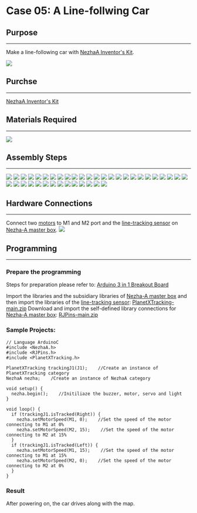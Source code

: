 # Case 05:  A Line-follwing Car

## Purpose
---
Make a line-following car with [NezhaA Inventor's Kit](https://shop.elecfreaks.com/products/elecfreaks-arduino-36-in-1-nezha-a-inventors-kit?_pos=2&_sid=e1dfa3343&_ss=r).

![](./images/neza-a-case-05-01.png)

## Purchse
---
 [NezhaA Inventor's Kit](https://shop.elecfreaks.com/products/elecfreaks-arduino-36-in-1-nezha-a-inventors-kit?_pos=2&_sid=e1dfa3343&_ss=r)

## Materials Required
---
![](./images/neza-a-case-05-02.png)

## Assembly Steps
---
![](./images/neza-a-step-05-01.png)
![](./images/neza-a-step-05-02.png)
![](./images/neza-a-step-05-03.png)
![](./images/neza-a-step-05-04.png)
![](./images/neza-a-step-05-05.png)
![](./images/neza-a-step-05-06.png)
![](./images/neza-a-step-05-07.png)
![](./images/neza-a-step-05-08.png)
![](./images/neza-a-step-05-09.png)
![](./images/neza-a-step-05-10.png)
![](./images/neza-a-step-05-11.png)
![](./images/neza-a-step-05-12.png)
![](./images/neza-a-step-05-13.png)
![](./images/neza-a-step-05-14.png)
![](./images/neza-a-step-05-15.png)
![](./images/neza-a-step-05-16.png)
![](./images/neza-a-step-05-17.png)
![](./images/neza-a-step-05-18.png)
![](./images/neza-a-step-05-19.png)
![](./images/neza-a-step-05-20.png)
![](./images/neza-a-step-05-21.png)
![](./images/neza-a-step-05-22.png)
![](./images/neza-a-step-05-23.png)
![](./images/neza-a-step-05-24.png)
![](./images/neza-a-step-05-25.png)
![](./images/neza-a-step-05-26.png)
![](./images/neza-a-step-05-27.png)
![](./images/neza-a-step-05-28.png)
![](./images/neza-a-step-05-29.png)
![](./images/neza-a-step-05-30.png)
![](./images/neza-a-step-05-31.png)
![](./images/neza-a-step-05-32.png)
![](./images/neza-a-step-05-33.png)
![](./images/neza-a-step-05-34.png)
![](./images/neza-a-step-05-35.png)
![](./images/neza-a-step-05-36.png)
![](./images/neza-a-step-05-37.png)
![](./images/neza-a-step-05-38.png)
![](./images/neza-a-step-05-39.png)

## Hardware Connections
---
Connect two [motors](https://www.elecfreaks.com/geekservo-motor-2kg-compatible-with-lego.html) to M1 and M2 port and the [line-tracking sensor](https://www.elecfreaks.com/planetx-tracking.html) on [Nezha-A master box](https://www.elecfreaks.com/arduino-3-in-1-master-control-box.html). ![](./images/neza-a-case-05-03.png)

## Programming
---
### Prepare the programming

Steps for preparation please refer to: [Arduino 3 in 1 Breakout Board](https://www.elecfreaks.com/learn-en/Arduino-3-in-1-box/Arduino-3-in-1-box.html)

Import the libraries and the subsidiary libraries of [Nezha-A master box](https://www.elecfreaks.com/arduino-3-in-1-master-control-box.html) and then import the libraries of the [line-tracking sensor](https://www.elecfreaks.com/planetx-tracking.html):  [PlanetXTracking-main.zip](https://github.com/elecfreaks/PlanetXTracking/archive/refs/heads/main.zip)
Download and import the self-defined library connections for [Nezha-A master box](https://www.elecfreaks.com/arduino-3-in-1-master-control-box.html): [RJPins-main.zip](https://github.com/elecfreaks/RJPins/archive/refs/heads/main.zip)

### Sample Projects:

```
// Language ArduinoC
#include <NezhaA.h>
#include <RJPins.h>
#include <PlanetXTracking.h>

PlanetXTracking trackingJ1(J1);    //Create an instance of PlanetXTracking category
NezhaA nezha;    /Create an instance of NezhaA category

void setup() {
  nezha.begin();    //Initiliaze the buzzer, motor, servo and light
}

void loop() {
  if (trackingJ1.isTracked(Right)) {
    nezha.setMotorSpeed(M1, 0);    //Set the speed of the motor connecting to M1 at 0%
    nezha.setMotorSpeed(M2, 15);    //Set the speed of the motor connecting to M2 at 15%
  }
  if (trackingJ1.isTracked(Left)) {
    nezha.setMotorSpeed(M1, 15);    //Set the speed of the motor connecting to M1 at 15%
    nezha.setMotorSpeed(M2, 0);    //Set the speed of the motor connecting to M2 at 0%
  }  
}
```

### Result
After powering on, the car drives along with the map. 

